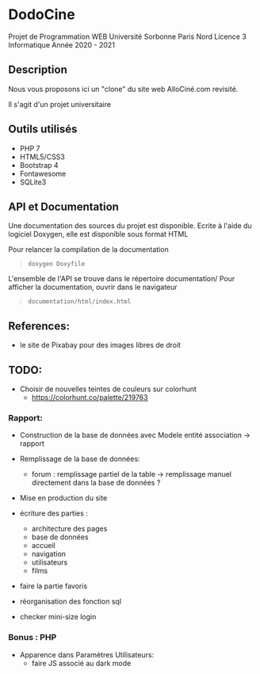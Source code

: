 # DodoCine

Projet de Programmation WEB 
Université Sorbonne Paris Nord 
Licence 3 Informatique
Année 2020 - 2021

## Description

Nous vous proposons ici un "clone" du site web AlloCiné.com revisité. 

Il s'agit d'un projet universitaire

## Outils utilisés

* PHP 7
* HTML5/CSS3
* Bootstrap 4
* Fontawesome
* SQLite3

## API et Documentation

Une documentation des sources du projet est disponible. Ecrite à l'aide du logiciel Doxygen, elle est disponible sous format HTML

Pour relancer la compilation de la documentation
> ```doxygen Doxyfile```


L'ensemble de l'API se trouve dans le répertoire documentation/
Pour afficher la documentation, ouvrir dans le navigateur
> ```documentation/html/index.html```

## References:

* le site de Pixabay pour des images libres de droit

## TODO:

* Choisir de nouvelles teintes de couleurs sur colorhunt
	* https://colorhunt.co/palette/219763


### Rapport:
* Construction de la base de données avec Modele entité association -> rapport
* Remplissage de la base de données:
	* forum : remplissage partiel de la table -> remplissage manuel directement dans la base de données ?

* Mise en production du site

* écriture des parties :
    * architecture des pages
    * base de données
    * accueil
    * navigation
    * utilisateurs
    * films

* faire la partie favoris

* réorganisation des fonction sql 

* checker mini-size login


### Bonus : PHP
* Apparence dans Paramètres Utilisateurs:
	* faire JS associé au dark mode




